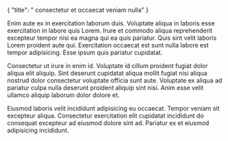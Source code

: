 {
  "title": " consectetur et occaecat veniam nulla"
}

Enim aute ex in exercitation laborum duis. Voluptate aliqua in laboris esse exercitation in labore quis Lorem. Irure et commodo aliqua reprehenderit excepteur tempor nisi ea magna qui ea quis pariatur. Quis sint velit laboris Lorem proident aute qui. Exercitation occaecat est sunt nulla labore est tempor adipisicing. Esse ipsum quis pariatur cupidatat.

Consectetur ut irure in enim id. Voluptate id cillum proident fugiat dolor aliqua elit aliquip. Sint deserunt cupidatat aliqua mollit fugiat nisi aliqua nostrud dolor consectetur voluptate officia sunt aute. Voluptate ex aliqua ad pariatur culpa nulla deserunt proident aliquip sint nisi. Anim esse velit ullamco aliquip laborum dolor dolore et.

Eiusmod laboris velit incididunt adipisicing eu occaecat. Tempor veniam sit excepteur aliqua. Consectetur exercitation elit cupidatat incididunt do consequat excepteur ad eiusmod dolore sint ad. Pariatur ex et eiusmod adipisicing incididunt.